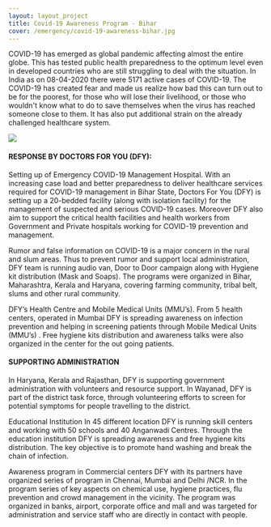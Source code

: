 ```yaml
---
layout: layout_project
title: Covid-19 Awareness Program - Bihar
cover: /emergency/covid-19-awareness-bihar.jpg
---
```


COVID-19 has emerged as global pandemic affecting almost the entire globe. This has tested public health preparedness to the optimum level even in developed countries who are still struggling to deal with the situation. In India as on 08-04-2020 there were 5171 active cases of COVID-19. The COVID-19 has created fear and made us realize how bad this can turn out to be for the poorest, for those who will lose their livelihood, or those who wouldn't know what to do to save themselves when the virus has reached someone close to them. It has also put additional strain on the already challenged healthcare system.

![](/assets/media/emergency/covid19-awareness-2.jpg)

#### RESPONSE BY DOCTORS FOR YOU (DFY):

Setting up of Emergency COVID-19 Management Hospital. With an increasing case load and better preparedness to deliver healthcare services required for COVID-19 management in Bihar State, Doctors For You (DFY) is setting up a 20-bedded facility (along with isolation facility) for the management of suspected and serious COVID-19 cases. Moreover DFY also aim to support the critical health facilities and health workers from Government and Private hospitals working for COVID-19 prevention and management.

Rumor and false information on COVID-19 is a major concern in the rural and slum areas. Thus to prevent rumor and support local administration, DFY team is running audio van, Door to Door campaign along with Hygiene kit distribution (Mask and Soaps). The programs were organized in Bihar, Maharashtra, Kerala and Haryana, covering farming community, tribal belt, slums and other rural community.

DFY’s Health Centre and Mobile Medical Units (MMU’s). From 5 health centers, operated in Mumbai DFY is spreading awareness on infection prevention and helping in screening patients through Mobile Medical Units (MMU’s) . Free hygiene kits distribution and awareness talks were also organized in the center for the out going patients.

#### SUPPORTING ADMINISTRATION

In Haryana, Kerala and Rajasthan, DFY is supporting government administration with volunteers and resource support. In Wayanad, DFY is part of the district task force, through volunteering efforts to screen for potential symptoms for people travelling to the district.

Educational Institution In 45 different location DFY is running skill centers and working with 50 schools and 40 Anganwadi Centres. Through the education institution DFY is spreading awareness and free hygiene kits distribution. The key objective is to promote hand washing and break the chain of infection.

Awareness program in Commercial centers DFY with its partners have organized series of program in Chennai, Mumbai and Delhi /NCR. In the program series of key aspects on chemical use, hygiene practices, flu prevention and crowd management in the vicinity. The program was organized in banks, airport, corporate office and mall and was targeted for administration and service staff who are directly in contact with people.
